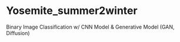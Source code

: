 # Yosemite_summer2winter
Binary Image Classification w/ CNN Model &amp; Generative Model (GAN, Diffusion)
